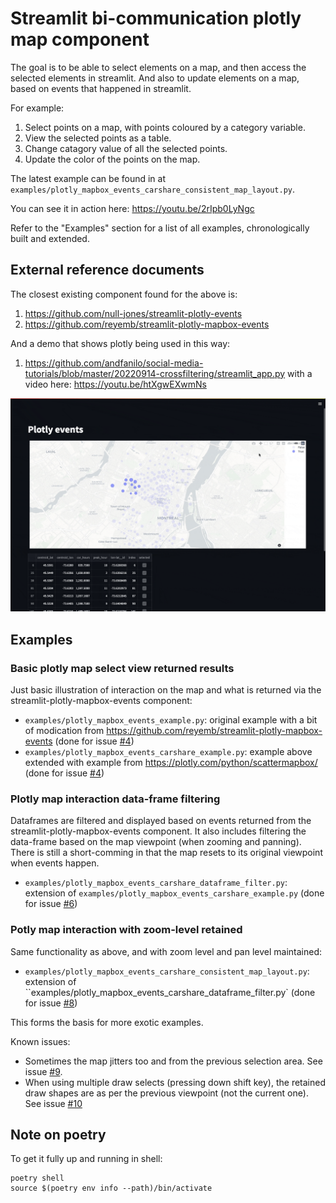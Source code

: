 # Streamlit bi-communication plotly map component

The goal is to be able to select elements on a map, and then access the selected elements in streamlit.
And also to update elements on a map, based on events that happened in streamlit.

For example:

1. Select points on a map, with points coloured by a category variable.
2. View the selected points as a table.
3. Change catagory value of all the selected points.
4. Update the color of the points on the map.

The latest example can be found in at `examples/plotly_mapbox_events_carshare_consistent_map_layout.py`.

You can see it in action here: <https://youtu.be/2rIpb0LyNgc>

Refer to the "Examples" section for a list of all examples, chronologically built and extended.

## External reference documents

The closest existing component found for the above is:

1. <https://github.com/null-jones/streamlit-plotly-events>
2. <https://github.com/reyemb/streamlit-plotly-mapbox-events>

And a demo that shows plotly being used in this way:

1. <https://github.com/andfanilo/social-media-tutorials/blob/master/20220914-crossfiltering/streamlit_app.py> with a video here: <https://youtu.be/htXgwEXwmNs>

![gif](plotly_map_select_update.gif)

## Examples

### Basic plotly map select view returned results

Just basic illustration of interaction on the map and what is returned via the streamlit-plotly-mapbox-events component:

* `examples/plotly_mapbox_events_example.py`: original example with a bit of modication from <https://github.com/reyemb/streamlit-plotly-mapbox-events> (done for issue [#4](https://github.com/WasteLabs/streamlit_bi_comms_plotly_map_component/issues/4))
* `examples/plotly_mapbox_events_carshare_example.py`: example above extended with example from <https://plotly.com/python/scattermapbox/> (done for issue [#4](https://github.com/WasteLabs/streamlit_bi_comms_plotly_map_component/issues/4))

### Plotly map interaction data-frame filtering

Dataframes are filtered and displayed based on events returned from the streamlit-plotly-mapbox-events component.
It also includes filtering the data-frame based on the map viewpoint (when zooming and panning).
There is still a short-comming in that the map resets to its original viewpoint when events happen.

* `examples/plotly_mapbox_events_carshare_dataframe_filter.py`: extension of `examples/plotly_mapbox_events_carshare_example.py` (done for issue [#6](https://github.com/WasteLabs/streamlit_bi_comms_plotly_map_component/issues/6))

### Potly map interaction with zoom-level retained

Same functionality as above, and with zoom level and pan level maintained:

* `examples/plotly_mapbox_events_carshare_consistent_map_layout.py`: extension of ``examples/plotly_mapbox_events_carshare_dataframe_filter.py` (done for issue [#8](https://github.com/WasteLabs/streamlit_bi_comms_plotly_map_component/issues/8>))

This forms the basis for more exotic examples.

Known issues:

* Sometimes the map jitters too and from the previous selection area. See issue [#9](https://github.com/WasteLabs/streamlit_bi_comms_plotly_map_component/issues/9).
* When using multiple draw selects (pressing down shift key), the retained draw shapes are as per the previous viewpoint (not the current one). See issue [#10](https://github.com/WasteLabs/streamlit_bi_comms_plotly_map_component/issues/10)

## Note on poetry

To get it fully up and running in shell:

```
poetry shell
source $(poetry env info --path)/bin/activate
```
